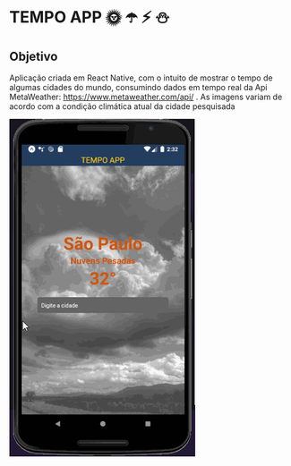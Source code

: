 # TEMPO APP :sun_with_face: :open_umbrella: :zap: :snowman:

## Objetivo

Aplicação criada em React Native, com o intuito de mostrar o tempo de algumas cidades do mundo, consumindo dados em tempo real da Api MetaWeather: https://www.metaweather.com/api/ .
As imagens variam de acordo com a condição climática atual da cidade pesquisada




![Finished App](https://github.com/AlexPauloVieira/WeatherApp/blob/master/AppGif.gif)

